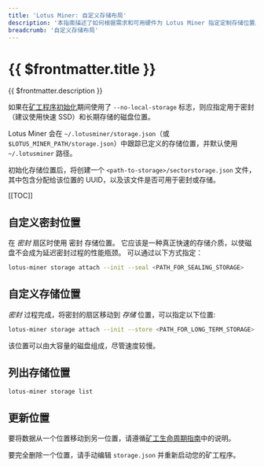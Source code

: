 ```yaml
---
title: 'Lotus Miner: 自定义存储布局'
description: '本指南描述了如何根据需求和可用硬件为 Lotus Miner 指定定制存储位置。'
breadcrumb: '自定义存储布局'
---
```


# {{ $frontmatter.title }}

{{ $frontmatter.description }}

如果在[矿工程序初始化](miner-setup.md#矿工程序初始化)期间使用了 `--no-local-storage` 标志，则应指定用于密封（建议使用快速 SSD）和长期存储的磁盘位置。

Lotus Miner 会在 `~/.lotusminer/storage.json`（或 `$LOTUS_MINER_PATH/storage.json`）中跟踪已定义的存储位置，并默认使用 `~/.lotusminer` 路径。

初始化存储位置后，将创建一个 `<path-to-storage>/sectorstorage.json` 文件，其中包含分配给该位置的 UUID，以及该文件是否可用于密封或存储。

[[TOC]]

## 自定义密封位置

在 _密封_ 扇区时使用 密封 存储位置。 它应该是一种真正快速的存储介质，以使磁盘不会成为延迟密封过程的性能瓶颈。 可以通过以下方式指定：

```sh
lotus-miner storage attach --init --seal <PATH_FOR_SEALING_STORAGE>
```

## 自定义存储位置

_密封_ 过程完成，将密封的扇区移动到 _存储_ 位置，可以指定以下位置:

```sh
lotus-miner storage attach --init --store <PATH_FOR_LONG_TERM_STORAGE>
```

该位置可以由大容量的磁盘组成，尽管速度较慢。

## 列出存储位置

```sh
lotus-miner storage list
```

## 更新位置

要将数据从一个位置移动到另一位置，请遵循[矿工生命周期指南](miner-lifecycle.md#更改存储位置)中的说明。

要完全删除一个位置，请手动编辑 `storage.json` 并重新启动您的矿工程序。
